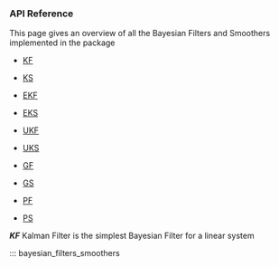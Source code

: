 ### API Reference
This page gives an overview of all the Bayesian Filters and Smoothers implemented in the package

+ [KF](#KalmanFilter)

+ [KS](#KalmanSmoother)

+ [EKF](#KalmanFilter)

+ [EKS](#KalmanSmoother)

+ [UKF](#KalmanFilter)

+ [UKS](#KalmanSmoother)

+ [GF](#KalmanFilter)

+ [GS](#KalmanSmoother)

+ [PF](#KalmanFilter)

+ [PS](#KalmanSmoother)



***KF***<a name='KalmanFilter'></a>
Kalman Filter is the simplest Bayesian Filter for a linear system

::: bayesian_filters_smoothers